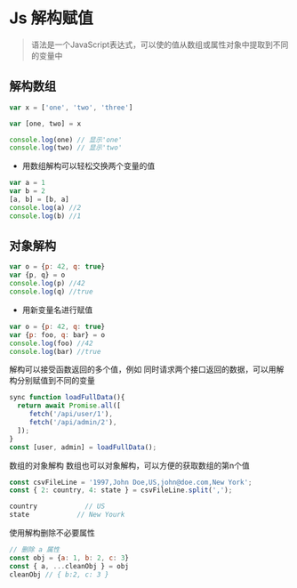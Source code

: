 # Js 解构赋值

> 语法是一个JavaScript表达式，可以使的值从数组或属性对象中提取到不同的变量中

## 解构数组

```js
var x = ['one', 'two', 'three']

var [one, two] = x

console.log(one) // 显示'one'
console.log(two) // 显示'two'
```

* 用数组解构可以轻松交换两个变量的值

```js
var a = 1
var b = 2
[a, b] = [b, a]
console.log(a) //2
console.log(b) //1
```

## 对象解构

```js
var o = {p: 42, q: true}
var {p, q} = o 
console.log(p) //42
console.log(q) //true
```

* 用新变量名进行赋值

```js
var o = {p: 42, q: true}
var {p: foo, q: bar} = o 
console.log(foo) //42
console.log(bar) //true
```

解构可以接受函数返回的多个值，例如 同时请求两个接口返回的数据，可以用解构分别赋值到不同的变量

```javascript
sync function loadFullData(){
  return await Promise.all([
     fetch('/api/user/1'),
     fetch('/api/admin/2'),
  ]);
}
const [user, admin] = loadFullData();
```

数组的对象解构
数组也可以对象解构，可以方便的获取数组的第n个值

```javascript
const csvFileLine = '1997,John Doe,US,john@doe.com,New York';
const { 2: country, 4: state } = csvFileLine.split(',');

country            // US
state            // New Yourk
```

使用解构删除不必要属性

```javascript
// 删除 a 属性
const obj = {a: 1, b: 2, c: 3}
const { a, ...cleanObj } = obj
cleanObj // { b:2, c: 3 }
```